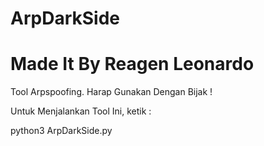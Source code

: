 # ArpDarkSide
# Made It By Reagen Leonardo

Tool Arpspoofing. Harap Gunakan Dengan Bijak !


Untuk Menjalankan Tool Ini, ketik :

python3 ArpDarkSide.py
